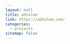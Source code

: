 ```yaml
---
layout: null
title: adtalem
link: https://adtalem.com/
categories:
  - projects
sitemap: false
---
```

